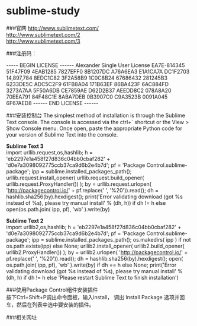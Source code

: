 # sublime-study

###官网
http://www.sublimetext.com/  
http://www.sublimetext.com/2  
http://www.sublimetext.com/3  

###注册码：

----- BEGIN LICENSE ------ 
Alexander 
Single User License 
EA7E-814345 
51F47F09 4EAB1285 7827EFF0 8B1207DC 
A76A6EA3 E1A1CA7A DC1F2703 14,897,784 
8EDC1C82 3F2A58B9 1C0C8B24 67686432 
281245B3 6233DE5C ADC5C2F9 61FB8A04 
171B63EF 86BA423F 6AC884FD 3273A7AA 
5F50A6DB CE7859AE D62D2B37 AEEDD8C2 
078A8A20 70EEA791 84F48C1E 8ABA7DEB 
0B3907C0 C9A3523B 0091A045 6F67AED8 
------ END LICENSE ------

###安装控制台
The simplest method of installation is through the Sublime Text console. The console is accessed via the ctrl+` shortcut or the View > Show Console menu. Once open, paste the appropriate Python code for your version of Sublime Text into the console.

**Sublime Text 3**    
import urllib.request,os,hashlib; h = 'eb2297e1a458f27d836c04bb0cbaf282' + 'd0e7a3098092775ccb37ca9d6b2e4b7d'; pf = 'Package Control.sublime-package'; ipp = sublime.installed_packages_path(); urllib.request.install_opener( urllib.request.build_opener( urllib.request.ProxyHandler()) ); by = urllib.request.urlopen( 'http://packagecontrol.io/' + pf.replace(' ', '%20')).read(); dh = hashlib.sha256(by).hexdigest(); print('Error validating download (got %s instead of %s), please try manual install' % (dh, h)) if dh != h else open(os.path.join( ipp, pf), 'wb' ).write(by)


**Sublime Text 2**     
import urllib2,os,hashlib; h = 'eb2297e1a458f27d836c04bb0cbaf282' + 'd0e7a3098092775ccb37ca9d6b2e4b7d'; pf = 'Package Control.sublime-package'; ipp = sublime.installed_packages_path(); os.makedirs( ipp ) if not os.path.exists(ipp) else None; urllib2.install_opener( urllib2.build_opener( urllib2.ProxyHandler()) ); by = urllib2.urlopen( 'http://packagecontrol.io/' + pf.replace(' ', '%20')).read(); dh = hashlib.sha256(by).hexdigest(); open( os.path.join( ipp, pf), 'wb' ).write(by) if dh == h else None; print('Error validating download (got %s instead of %s), please try manual install' % (dh, h) if dh != h else 'Please restart Sublime Text to finish installation')

###使用Package Control组件安装插件    
按下Ctrl+Shift+P调出命令面板，输入install， 调出 Install Package 选项并回车，然后在列表中选中要安装的插件。





###相关网址
